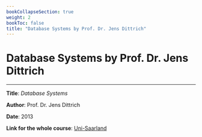 ```yaml
---
bookCollapseSection: true
weight: 2
bookToc: false
title: "Database Systems by Prof. Dr. Jens Dittrich"
---
```


# Database Systems by Prof. Dr. Jens Dittrich
---

**Title**: *Database Systems*

**Author**: Prof. Dr. Jens Dittrich

**Date**: 2013

**Link for the whole course**: [Uni-Saarland](https://bigdata.uni-saarland.de/datenbankenlernen/)
